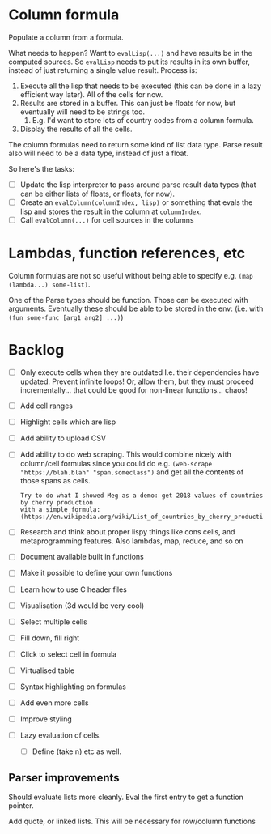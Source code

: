 # Column formula

Populate a column from a formula.

What needs to happen? Want to `evalLisp(...)` and have results be in the computed sources.
So `evalLisp` needs to put its results in its own buffer, instead of just returning a single value result.
Process is:

1. Execute all the lisp that needs to be executed (this can be done in a lazy efficient way later). All of the cells for now.
2. Results are stored in a buffer. This can just be floats for now, but eventually will need to be strings too.
   1. E.g. I'd want to store lots of country codes from a column formula.
3. Display the results of all the cells.

The column formulas need to return some kind of list data type.
Parse result also will need to be a data type, instead of just a float.

So here's the tasks:

- [ ] Update the lisp interpreter to pass around parse result data types (that can be either lists of floats, or floats, for now).
- [ ] Create an `evalColumn(columnIndex, lisp)` or something that evals the lisp and stores the result in the column at `columnIndex`.
- [ ] Call `evalColumn(...)` for cell sources in the columns

# Lambdas, function references, etc

Column formulas are not so useful without being able to specify
e.g. `(map (lambda...) some-list)`.

One of the Parse types should be function. Those can be executed with arguments.
Eventually these should be able to be stored in the env:
(i.e. with `(fun some-func [arg1 arg2] ...)`)


# Backlog

- [ ] Only execute cells when they are outdated
  I.e. their dependencies have updated.
  Prevent infinite loops!
  Or, allow them, but they must proceed incrementally... that could be good for non-linear functions... chaos!
- [ ] Add cell ranges
- [ ] Highlight cells which are lisp
- [ ] Add ability to upload CSV
- [ ] Add ability to do web scraping. This would combine nicely with column/cell formulas
      since you could do e.g. `(web-scrape "https://blah.blah" "span.someclass")`
      and get all the contents of those spans as cells.

      Try to do what I showed Meg as a demo: get 2018 values of countries by cherry production
      with a simple formula:
      (https://en.wikipedia.org/wiki/List_of_countries_by_cherry_production)

- [ ] Research and think about proper lispy things like cons cells,
  and metaprogramming features.
  Also lambdas, map, reduce, and so on
- [ ] Document available built in functions
- [ ] Make it possible to define your own functions
- [ ] Learn how to use C header files
- [ ] Visualisation (3d would be very cool)
- [ ] Select multiple cells
- [ ] Fill down, fill right
- [ ] Click to select cell in formula
- [ ] Virtualised table
- [ ] Syntax highlighting on formulas
- [ ] Add even more cells
- [ ] Improve styling
- [ ] Lazy evaluation of cells.
  - [ ] Define (take n) etc as well.

## Parser improvements

Should evaluate lists more cleanly. Eval the first entry to get a function pointer.

Add quote, or linked lists. This will be necessary for row/column functions